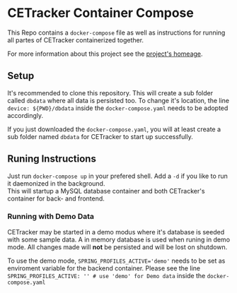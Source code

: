 # CETracker Container Compose

This Repo contains a `docker-compose` file as well as instructions for running all partes of CETracker containerized together.

For more information about this project see the [project's homeage](https://cetracker.github.io/).

## Setup

It's recommended to clone this repository. This will create a sub folder called `dbdata` where all data is persisted too.
To change it's location, the line `device: ${PWD}/dbdata` inside the `docker-compose.yaml` needs to be adopted accordingly.

If you just downloaded the `docker-compose.yaml`, you will at least create a sub folder named `dbdata` for CETracker to start up successfully.

## Runing Instructions

Just run `docker-compose up` in your prefered shell. Add a `-d` if you like to
run it daemonized in the background.  
This will startup a MySQL database container and both CETracker's container for back- and frontend.

### Running with Demo Data

CETracker may be started in a demo modus where it's database is seeded with some sample data.
A in memory database is used when runing in demo mode. All changes made will **not** be persisted and will be lost on shutdown.

To use the demo mode, `SPRING_PROFILES_ACTIVE='demo'` needs to be set as enviroment variable for the backend container.
Please see the line `SPRING_PROFILES_ACTIVE: '' # use 'demo' for Demo data` inside the `docker-compose.yaml`

